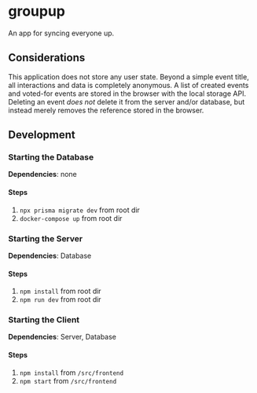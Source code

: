 # groupup

An app for syncing everyone up.

## Considerations

This application does not store any user state. Beyond a simple event title, all interactions and data is completely anonymous. A list of created events and voted-for events are stored in the browser with the local storage API. Deleting an event _does not_ delete it from the server and/or database, but instead merely removes the reference stored in the browser.

## Development

### Starting the Database

**Dependencies**: none

#### Steps

1. `npx prisma migrate dev` from root dir
2. `docker-compose up` from root dir

### Starting the Server

**Dependencies**: Database

#### Steps

1. `npm install` from root dir
2. `npm run dev` from root dir

### Starting the Client

**Dependencies**: Server, Database

#### Steps

1. `npm install` from `/src/frontend`
2. `npm start` from `/src/frontend`
